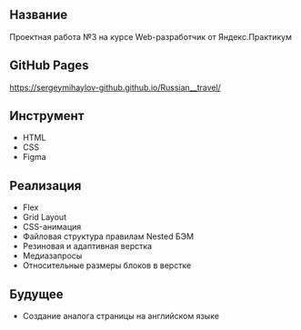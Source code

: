 ## Название
Проектная работа №3 
на курсе Web-разработчик от Яндекс.Практикум

## GitHub Pages 
https://sergeymihaylov-github.github.io/Russian__travel/

## Инструмент
* HTML
* CSS
* Figma

## Реализация
* Flex
* Grid Layout
* CSS-анимация
* Файловая структура правилам Nested БЭМ
* Резиновая и адаптивная верстка
* Медиазапросы
* Относительные размеры блоков в верстке

## Будущее
* Создание аналога страницы на английском языке